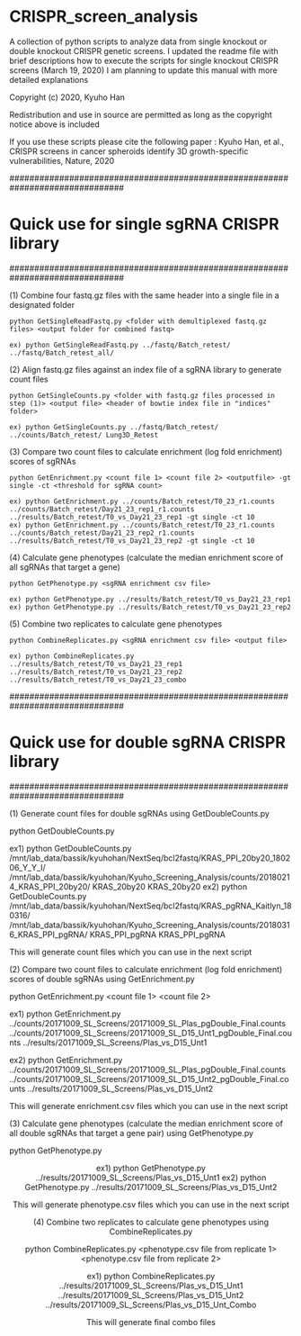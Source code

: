 # CRISPR_screen_analysis

A collection of python scripts to analyze data from single knockout or double knockout CRISPR genetic screens. 
I updated the readme file with brief descriptions how to execute the scripts for single knockout CRISPR screens (March 19, 2020)
I am planning to update this manual with more detailed explanations

Copyright (c) 2020, Kyuho Han

Redistribution and use in source are permitted as long as the copyright notice above is included

If you use these scripts please cite the following paper :
Kyuho Han, et al., CRISPR screens in cancer spheroids identify 3D growth-specific vulnerabilities, Nature, 2020


###############################################################################
# Quick use for single sgRNA CRISPR library
###############################################################################

(1) Combine four fastq.gz files with the same header into a single file in a designated folder

	python GetSingleReadFastq.py <folder with demultiplexed fastq.gz files> <output folder for combined fastq>

	ex) python GetSingleReadFastq.py ../fastq/Batch_retest/ ../fastq/Batch_retest_all/

(2) Align fastq.gz files against an index file of a sgRNA library to generate count files

    python GetSingleCounts.py <folder with fastq.gz files processed in step (1)> <output file> <header of bowtie index file in "indices" folder>

    ex) python GetSingleCounts.py ../fastq/Batch_retest/ ../counts/Batch_retest/ Lung3D_Retest


(3) Compare two count files to calculate enrichment (log fold enrichment) scores of sgRNAs

	python GetEnrichment.py <count file 1> <count file 2> <outputfile> -gt single -ct <threshold for sgRNA count>

	ex) python GetEnrichment.py ../counts/Batch_retest/T0_23_r1.counts ../counts/Batch_retest/Day21_23_rep1_r1.counts ../results/Batch_retest/T0_vs_Day21_23_rep1 -gt single -ct 10
	ex) python GetEnrichment.py ../counts/Batch_retest/T0_23_r1.counts ../counts/Batch_retest/Day21_23_rep2_r1.counts ../results/Batch_retest/T0_vs_Day21_23_rep2 -gt single -ct 10


(4) Calculate gene phenotypes (calculate the median enrichment score of all sgRNAs that target a gene)

	python GetPhenotype.py <sgRNA enrichment csv file>

	ex) python GetPhenotype.py ../results/Batch_retest/T0_vs_Day21_23_rep1
	ex) python GetPhenotype.py ../results/Batch_retest/T0_vs_Day21_23_rep2


(5) Combine two replicates to calculate gene phenotypes

	python CombineReplicates.py <sgRNA enrichment csv file> <output file>

	ex) python CombineReplicates.py ../results/Batch_retest/T0_vs_Day21_23_rep1 ../results/Batch_retest/T0_vs_Day21_23_rep2 ../results/Batch_retest/T0_vs_Day21_23_combo


###############################################################################
# Quick use for double sgRNA CRISPR library
###############################################################################

(1) Generate count files for double sgRNAs using GetDoubleCounts.py

python GetDoubleCounts.py <folder that contains all fastq.gz files> <output folder for count files> <index name for front sgRNAs> <index name for rear sgRNAs>

ex1) python GetDoubleCounts.py /mnt/lab_data/bassik/kyuhohan/NextSeq/bcl2fastq/KRAS_PPI_20by20_180206_Y_Y_I/ /mnt/lab_data/bassik/kyuhohan/Kyuho_Screening_Analysis/counts/20180214_KRAS_PPI_20by20/ KRAS_20by20 KRAS_20by20
ex2) python GetDoubleCounts.py /mnt/lab_data/bassik/kyuhohan/NextSeq/bcl2fastq/KRAS_pgRNA_Kaitlyn_180316/ /mnt/lab_data/bassik/kyuhohan/Kyuho_Screening_Analysis/counts/20180316_KRAS_PPI_pgRNA/ KRAS_PPI_pgRNA KRAS_PPI_pgRNA 

This will generate count files which you can use in the next script

(2) Compare two count files to calculate enrichment (log fold enrichment) scores of double sgRNAs using GetEnrichment.py

python GetEnrichment.py <count file 1> <count file 2> <outputfile header>

ex1) python GetEnrichment.py ../counts/20171009_SL_Screens/20171009_SL_Plas_pgDouble_Final.counts ../counts/20171009_SL_Screens/20171009_SL_D15_Unt1_pgDouble_Final.counts ../results/20171009_SL_Screens/Plas_vs_D15_Unt1

ex2) python GetEnrichment.py ../counts/20171009_SL_Screens/20171009_SL_Plas_pgDouble_Final.counts ../counts/20171009_SL_Screens/20171009_SL_D15_Unt2_pgDouble_Final.counts ../results/20171009_SL_Screens/Plas_vs_D15_Unt2

This will generate enrichment.csv files which you can use in the next script

(3) Calculate gene phenotypes (calculate the median enrichment score of all double sgRNAs that target a gene pair) using GetPhenotype.py

python GetPhenotype.py <header of sgRNA enrichment csv file>

ex1) python GetPhenotype.py ../results/20171009_SL_Screens/Plas_vs_D15_Unt1
ex2) python GetPhenotype.py ../results/20171009_SL_Screens/Plas_vs_D15_Unt2

This will generate phenotype.csv files which you can use in the next script

(4) Combine two replicates to calculate gene phenotypes using CombineReplicates.py

python CombineReplicates.py <phenotype.csv file from replicate 1> <phenotype.csv file from replicate 2> <outputfile header for combo file>

ex1) python CombineReplicates.py ../results/20171009_SL_Screens/Plas_vs_D15_Unt1 ../results/20171009_SL_Screens/Plas_vs_D15_Unt2 ../results/20171009_SL_Screens/Plas_vs_D15_Unt_Combo

This will generate final combo files
